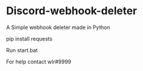 # Discord-webhook-deleter
A Simple webhook deleter made in Python

pip install requests

Run start.bat

For help contact wlr#9999
